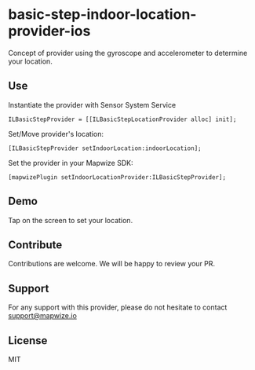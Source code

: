 # basic-step-indoor-location-provider-ios
Concept of provider using the gyroscope and accelerometer to determine your location.

## Use

Instantiate the provider with Sensor System Service
```
ILBasicStepProvider = [[ILBasicStepLocationProvider alloc] init];
```

Set/Move provider's location:

```
[ILBasicStepProvider setIndoorLocation:indoorLocation];     
```

Set the provider in your Mapwize SDK:

```
[mapwizePlugin setIndoorLocationProvider:ILBasicStepProvider];
```

## Demo
Tap on the screen to set your location.

## Contribute

Contributions are welcome. We will be happy to review your PR.

## Support

For any support with this provider, please do not hesitate to contact [support@mapwize.io](mailto:support@mapwize.io)

## License

MIT